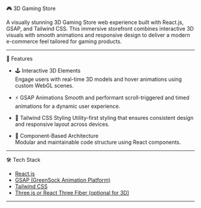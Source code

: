  🎮 3D Gaming Store

A visually stunning 3D Gaming Store web experience built with React.js, GSAP, and Tailwind CSS. This immersive storefront combines interactive 3D visuals with smooth animations and responsive design to deliver a modern e-commerce feel tailored for gaming products.

---

 🚀 Features

- 🕹️ Interactive 3D Elements  
  Engage users with real-time 3D models and hover animations using custom WebGL scenes.

- ⚡ GSAP Animations 
  Smooth and performant scroll-triggered and timed animations for a dynamic user experience.

- 🎨 Tailwind CSS Styling 
  Utility-first styling that ensures consistent design and responsive layout across devices.

- 🧩 Component-Based Architecture  
  Modular and maintainable code structure using React components.

---

🛠️ Tech Stack

- [React.js](https://reactjs.org/)
- [GSAP (GreenSock Animation Platform)](https://gsap.com/)
- [Tailwind CSS](https://tailwindcss.com/)
- [Three.js or React Three Fiber (optional for 3D)](https://threejs.org/)

---
